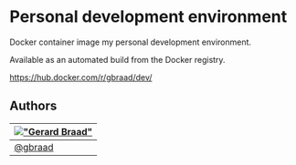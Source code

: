 Personal development environment
================================

Docker container image my personal development environment.


Available as an automated build from the Docker registry.

  https://hub.docker.com/r/gbraad/dev/


Authors
-------

| [!["Gerard Braad"](http://gravatar.com/avatar/e466994eea3c2a1672564e45aca844d0.png?s=60)](http://gbraad.nl "Gerard Braad <me@gbraad.nl>") |
|---|
| [@gbraad](https://twitter.com/gbraad)  |
